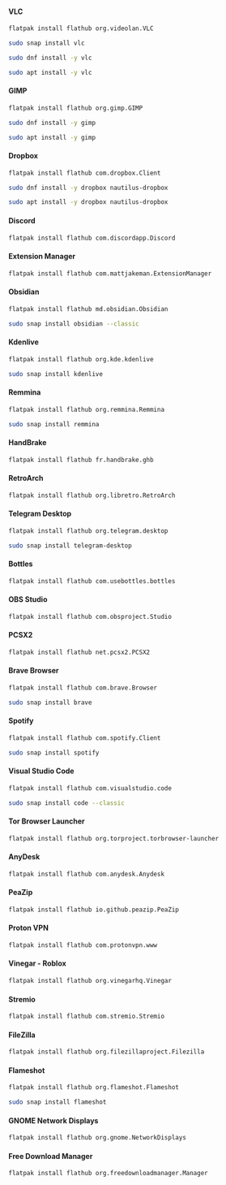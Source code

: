 
#### VLC
```bash
flatpak install flathub org.videolan.VLC

```

```bash
sudo snap install vlc

```

```bash
sudo dnf install -y vlc

```

```bash
sudo apt install -y vlc

```

#### GIMP
```bash
flatpak install flathub org.gimp.GIMP

```

```bash
sudo dnf install -y gimp

```

```bash
sudo apt install -y gimp

```

#### Dropbox
```bash
flatpak install flathub com.dropbox.Client

```

```bash
sudo dnf install -y dropbox nautilus-dropbox

```

```bash
sudo apt install -y dropbox nautilus-dropbox

```

#### Discord
```bash
flatpak install flathub com.discordapp.Discord

```
#### Extension Manager
```bash
flatpak install flathub com.mattjakeman.ExtensionManager

```

#### Obsidian
```bash
flatpak install flathub md.obsidian.Obsidian

```

```bash
sudo snap install obsidian --classic

```

#### Kdenlive
```bash
flatpak install flathub org.kde.kdenlive

```

```bash
sudo snap install kdenlive

```

#### Remmina
```bash
flatpak install flathub org.remmina.Remmina

```

```bash
sudo snap install remmina

```

#### HandBrake
```bash
flatpak install flathub fr.handbrake.ghb

```
#### RetroArch
```bash
flatpak install flathub org.libretro.RetroArch

```
#### Telegram Desktop
```bash
flatpak install flathub org.telegram.desktop

```

```bash
sudo snap install telegram-desktop

```

#### Bottles
```bash
flatpak install flathub com.usebottles.bottles

```
#### OBS Studio
```bash
flatpak install flathub com.obsproject.Studio

```
#### PCSX2
```bash
flatpak install flathub net.pcsx2.PCSX2

```
#### Brave Browser
```bash
flatpak install flathub com.brave.Browser

```

```bash
sudo snap install brave

```

#### Spotify
```bash
flatpak install flathub com.spotify.Client

```

```bash
sudo snap install spotify

```

#### Visual Studio Code
```bash
flatpak install flathub com.visualstudio.code

```

```bash
sudo snap install code --classic

```

#### Tor Browser Launcher
```bash
flatpak install flathub org.torproject.torbrowser-launcher

```

#### AnyDesk
```bash
flatpak install flathub com.anydesk.Anydesk

```

#### PeaZip
```bash
flatpak install flathub io.github.peazip.PeaZip

```

#### Proton VPN
```bash
flatpak install flathub com.protonvpn.www

```

#### Vinegar - Roblox
```bash
flatpak install flathub org.vinegarhq.Vinegar

```

#### Stremio
```bash
flatpak install flathub com.stremio.Stremio

```

#### FileZilla
```bash
flatpak install flathub org.filezillaproject.Filezilla

```

#### Flameshot
```bash
flatpak install flathub org.flameshot.Flameshot

```

```bash
sudo snap install flameshot

```

#### GNOME Network Displays
```bash
flatpak install flathub org.gnome.NetworkDisplays

```

#### Free Download Manager
```bash
flatpak install flathub org.freedownloadmanager.Manager

```

